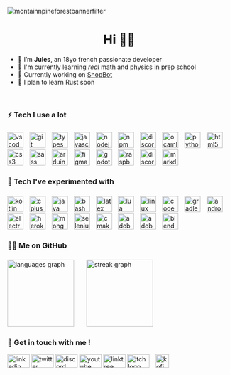 ![montainnpineforestbannerfilter](https://github.com/user-attachments/assets/7571a019-2393-4814-933a-f200caab4cec)
<h1 align="center">Hi 👋🌱</h1>

- 🎯 I’m **Jules**, an 18yo french passionate developer
- 📖 I'm currently learning *real* math and physics in prep school
- 🔭 Currently working on [ShopBot](https://github.com/DragonJules/ShopBot)
- 📂 I plan to learn Rust soon 

<br>

### 

<h3 align="left">⚡ Tech I use a lot</h3>

###

<div align="left">
  <img src="https://skillicons.dev/icons?i=vscode" height="36" alt="vscode logo"  />
  <img width="6" />
  <img src="https://skillicons.dev/icons?i=git" height="36" alt="git logo"  />
  <img width="6" />
  <img src="https://skillicons.dev/icons?i=ts" height="36" alt="typescript logo"  />
  <img width="6" />
  <img src="https://skillicons.dev/icons?i=js" height="36" alt="javascript logo"  />
  <img width="6" />
  <img src="https://cdn.jsdelivr.net/gh/devicons/devicon/icons/nodejs/nodejs-original.svg" height="36" alt="nodejs logo"  />
  <img width="6" />
  <img src="https://cdn.simpleicons.org/npm/CB3837" height="36" alt="npm logo"  />
  <img width="6" />
  <img src="https://cdn.jsdelivr.net/gh/devicons/devicon/icons/discordjs/discordjs-original.svg" height="36" alt="discordjs logo"  />
  <img width="6" />  
  <img src="https://skillicons.dev/icons?i=ocaml" height="36" alt="ocaml logo"  />
  <img width="6" />
  <img src="https://skillicons.dev/icons?i=py" height="36" alt="python logo"  />
  <img width="6" />
  <img src="https://skillicons.dev/icons?i=html" height="36" alt="html5 logo"  />
  <img width="6" />
  <img src="https://skillicons.dev/icons?i=css" height="36" alt="css3 logo"  />
  <img width="6" />
  <img src="https://skillicons.dev/icons?i=sass" height="36" alt="sass logo"  />
  <img width="6" />
  <img src="https://skillicons.dev/icons?i=arduino" height="36" alt="arduino logo"  />
  <img width="6" />
  <img src="https://skillicons.dev/icons?i=figma" height="36" alt="figma logo"  />
  <img width="6" />
  <img src="https://skillicons.dev/icons?i=godot" height="36" alt="godot logo"  />
  <img width="6" />
  <img src="https://skillicons.dev/icons?i=raspberrypi" height="36" alt="raspberrypi logo"  />
  <img width="6" />
  <img src="https://skillicons.dev/icons?i=discord" height="36" alt="discord logo"  />
  <img width="6" />
  <img src="https://skillicons.dev/icons?i=md" height="36" alt="markdown logo"  />
</div>

###

<h3 align="left">🧪 Tech I've experimented with</h3>

###

<div align="left">
  <img src="https://skillicons.dev/icons?i=kotlin" height="36" alt="kotlin logo"  />
  <img width="6" />
  <img src="https://skillicons.dev/icons?i=cpp" height="36" alt="cplusplus logo"  />
  <img width="6" />
  <img src="https://skillicons.dev/icons?i=java" height="36" alt="java logo"  />
  <img width="6" />
  <img src="https://skillicons.dev/icons?i=bash" height="36" alt="bash logo"  />
  <img width="6" />
  <img src="https://skillicons.dev/icons?i=latex" height="36" alt="latex logo"  />
  <img width="6" />
  <img src="https://skillicons.dev/icons?i=lua" height="36" alt="lua logo"  />
  <img width="6" />
  <img src="https://skillicons.dev/icons?i=linux" height="36" alt="linux logo"  />
  <img width="6" />
  <img src="https://skillicons.dev/icons?i=codepen" height="36" alt="codepen logo"  />
  <img width="6" />
  <img src="https://skillicons.dev/icons?i=gradle" height="36" alt="gradle logo"  />
  <img width="6" />
  <img src="https://skillicons.dev/icons?i=androidstudio" height="36" alt="androidstudio logo"  />
  <img width="6" />
  <img src="https://skillicons.dev/icons?i=electron" height="36" alt="electron logo"  />
  <img width="6" />
  <img src="https://skillicons.dev/icons?i=heroku" height="36" alt="heroku logo"  />
  <img width="6" />
  <img src="https://skillicons.dev/icons?i=mongodb" height="36" alt="mongodb logo"  />
  <img width="6" />
  <img src="https://skillicons.dev/icons?i=selenium" height="36" alt="selenium logo"  />
  <img width="6" />
  <img src="https://skillicons.dev/icons?i=cmake" height="36" alt="cmake logo"  />
  <img width="6" />
  <img src="https://skillicons.dev/icons?i=ps" height="36" alt="adobephotoshop logo"  />
  <img width="6" />
  <img src="https://skillicons.dev/icons?i=ai" height="36" alt="adobeillustrator logo"  />
  <img width="6" />
  <img src="https://skillicons.dev/icons?i=blender" height="36" alt="blender logo"  />
</div>

###

<h3 align="left">👨‍💻 Me on GitHub</h3>

###

<div align="left">
  <img src="https://github-readme-stats.vercel.app/api/top-langs?username=DragonJules&locale=en&hide_title=false&layout=compact&card_width=320&langs_count=5&theme=dracula&hide_border=false&order=2" height="150" alt="languages graph"  />
  <img width="20" />
  <img src="https://streak-stats.demolab.com?user=DragonJules&locale=en&mode=daily&theme=dracula&hide_border=false&border_radius=5&order=3" height="150" alt="streak graph"  />
</div>

###

<h3 align="left">💭 Get in touch with me !</h3>
<div align="left">
  <a href='https://www.linkedin.com/in/jules-gautherin-4b2927253/'><img src="https://raw.githubusercontent.com/maurodesouza/profile-readme-generator/master/src/assets/icons/social/linkedin/default.svg" width="50" height="30" alt="linkedin logo" /></a>
  <a href='https://x.com/roules_'><img src="https://raw.githubusercontent.com/maurodesouza/profile-readme-generator/master/src/assets/icons/social/twitter/default.svg" width="50" height="30" alt="twitter logo" /></a>
  <a href='https://discordapp.com/users/628298729405022216'><img src="https://raw.githubusercontent.com/maurodesouza/profile-readme-generator/master/src/assets/icons/social/discord/default.svg" width="50" height="30" alt="discord logo" /></a>
  <a href='https://www.youtube.com/@roules_'><img src="https://raw.githubusercontent.com/maurodesouza/profile-readme-generator/master/src/assets/icons/social/youtube/default.svg" width="50" height="30" alt="youtube logo" /></a>
  <a href='https://linktr.ee/roules'><img src="https://raw.githubusercontent.com/maurodesouza/profile-readme-generator/master/src/assets/icons/social/linktree/default.svg" width="50" height="30" alt="linktree logo" /></a>
  <a href='https://roules.itch.io/'><img src="https://github.com/user-attachments/assets/417d97f4-14c0-4f57-9bbd-e101ecc4ddcb" width="50" height="30" alt="itch logo" /></a>
  <img width="6" />
  <a href='https://ko-fi.com/roules_'><img src='https://ko-fi.com/img/githubbutton_sm.svg' height="30px" alt="kofi logo"/></a>
</div>

###
<br>

